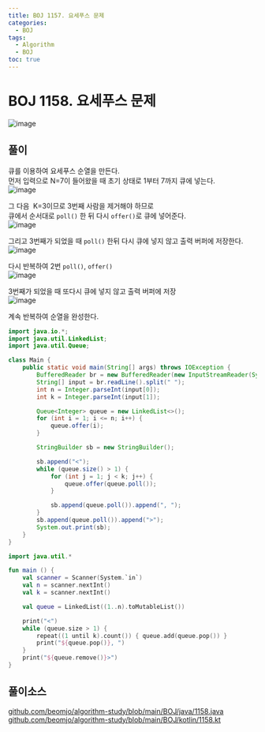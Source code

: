 ```yaml
---
title: BOJ 1157. 요세푸스 문제
categories:
  - BOJ
tags:
  - Algorithm
  - BOJ
toc: true
---
```

# **BOJ 1158. 요세푸스 문제**
![image](https://user-images.githubusercontent.com/39984656/134812080-9c92b5e8-fa3d-41a3-baaf-6d782267000c.png)

## **풀이**
큐를 이용하여 요세푸스 순열을 만든다.  
먼저 입력으로 N=7이 들어왔을 때 초기 상태로 1부터 7까지 큐에 넣는다.  
![image](https://user-images.githubusercontent.com/39984656/134812084-28a1335a-92ce-4b1e-a0c7-0ffb1270e6aa.png)

그 다음  K=3이므로 3번째 사람을 제거해야 하므로  
큐에서 순서대로 `poll()` 한 뒤 다시 `offer()`로 큐에 넣어준다.  
![image](https://user-images.githubusercontent.com/39984656/134812086-5cb63493-202e-4e79-ab19-a2c5f47d044a.png)

그리고 3번째가 되었을 때 `poll()` 한뒤 다시 큐에 넣지 않고 출력 버퍼에 저장한다.  
![image](https://user-images.githubusercontent.com/39984656/134812091-4941c390-3746-44f3-9d63-640d937e2fd5.png)

다시 반복하여 2번 `poll()`, `offer()`  
![image](https://user-images.githubusercontent.com/39984656/134812096-dbfa9be6-90bb-4ee0-8983-ac383087af0c.png)

3번째가 되었을 때 또다시 큐에 넣지 않고 출력 버퍼에 저장  
![image](https://user-images.githubusercontent.com/39984656/134812101-d1aa9cbc-d590-459d-95b5-5347764afb72.png)

계속 반복하여 순열을 완성한다.  
```java
import java.io.*;
import java.util.LinkedList;
import java.util.Queue;

class Main {
    public static void main(String[] args) throws IOException {
        BufferedReader br = new BufferedReader(new InputStreamReader(System.in));
        String[] input = br.readLine().split(" ");
        int n = Integer.parseInt(input[0]);
        int k = Integer.parseInt(input[1]);

        Queue<Integer> queue = new LinkedList<>();
        for (int i = 1; i <= n; i++) {
            queue.offer(i);
        }

        StringBuilder sb = new StringBuilder();

        sb.append("<");
        while (queue.size() > 1) {
            for (int j = 1; j < k; j++) {
                queue.offer(queue.poll());
            }

            sb.append(queue.poll()).append(", ");
        }
        sb.append(queue.poll()).append(">");
        System.out.print(sb);
    }
}
```

```kotlin
import java.util.*

fun main () {
    val scanner = Scanner(System.`in`)
    val n = scanner.nextInt()
    val k = scanner.nextInt()

    val queue = LinkedList((1..n).toMutableList())

    print("<")
    while (queue.size > 1) {
        repeat((1 until k).count()) { queue.add(queue.pop()) }
        print("${queue.pop()}, ")
    }
    print("${queue.remove()}>")
}
```

## 풀이소스
[github.com/beomjo/algorithm-study/blob/main/BOJ/java/1158.java](https://github.com/beomjo/algorithm-study/blob/main/BOJ/java/1158.java)
[github.com/beomjo/algorithm-study/blob/main/BOJ/kotlin/1158.kt](https://github.com/beomjo/algorithm-study/blob/main/BOJ/kotlin/1158.kt)